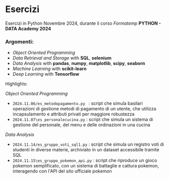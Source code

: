 # Esercizi
Esercizi in Python Novembre 2024, durante il corso _Formatemp_ __PYTHON - DATA Academy 2024__

### Argomenti:
- _Object Oriented Programming_
- _Data Retrieval and Storage_ with __SQL__, __selenium__
- _Data Analysis_ with __pandas__, __numpy__, __matplotlib__, __scipy__, __seaborn__
- _Machine Learning_ with __scikit-learn__
- _Deep Learning_ with __Tensorflow__


Highlights:

_Object Oriented Programming_

-  ```2024.11.06/es_metodopagamento.py ```  : script che simula basilari operazioni di gestione metodi di pagamento di un utente, che utilizza incapsulamento e attributi privati per maggiore robustezza
- ```2024.11.07\es personalecucina.py``` : script che simula un sistema di gestione del personale, del menu e delle ordinazioni in una cucina

_Data Analysis_ 

- ```2024.11.14/es_gruppo_voti_sql1.py``` : script che simula un registro voti di studenti in diverse materie, archiviato in un dataset accessibile tramite SQL
- ```2024.11.15\es_gruppo_pokemon_api.py``` : script che riproduce un gioco pokemon semplificato, con un sistema di battaglie e cattura pokemon, interagendo con l'API del sito ufficiale pokemon
